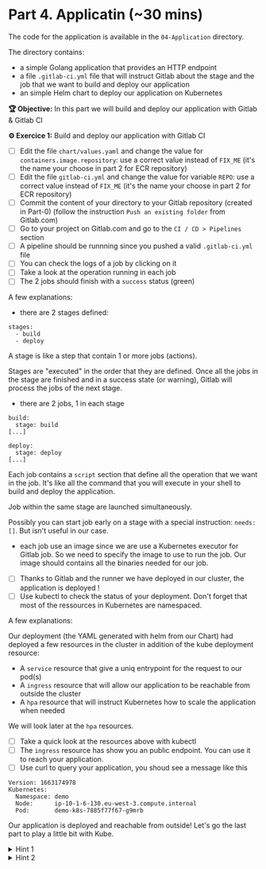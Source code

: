 # Part 4. Applicatin (~30 mins)

The code for the application is available in the `04-Application` directory.

The directory contains:

- a simple Golang application that provides an HTTP endpoint
- a file `.gitlab-ci.yml` file that will instruct Gitlab about the stage and the job that we want to build and deploy our application
- an simple Helm chart to deploy our application on Kubernetes

**🏆 Objective:**  In this part we will build and deploy our application with Gitlab & Gitlab CI

**⚙️ Exercice 1:** Build and deploy our application with Gitlab CI

- [ ] Edit the file `chart/values.yaml` and change the value for `containers.image.repository`: use a correct value instead of `FIX_ME` (it's the name your choose in part 2 for ECR repository)
- [ ] Edit the file `gitlab-ci.yml` and change the value for variable `REPO`: use a correct value instead of `FIX_ME` (it's the name your choose in part 2 for ECR repository)
- [ ] Commit the content of your directory to your Gitlab repository (created in Part-0) (follow the instruction `Push an existing folder` from Gitlab.com)
- [ ] Go to your project on Gitlab.com and go to the `CI / CD > Pipelines` section
- [ ] A pipeline should be runnning since you pushed a valid `.gitlab-ci.yml` file
- [ ] You can check the logs of a job by clicking on it
- [ ] Take a look at the operation running in each job
- [ ] The 2 jobs should finish with a `success` status (green)

A few explanations:

- there are 2 stages defined:

```
stages:
  - build
  - deploy
```

A stage is like a step that contain 1 or more jobs (actions).

Stages are "executed" in the order that they are defined. Once all the jobs in the stage are finished and in a success state (or warning), Gitlab will process the jobs of the next stage.

- there are 2 jobs, 1 in each stage

```
build:
  stage: build
[...]

deploy:
  stage: deploy
[...]
```

Each job contains a `script` section that define all the operation that we want in the job. It's like all the command that you will execute in your shell to build and deploy the application.

Job within the same stage are launched simultaneously.

Possibly you can start job early on a stage with a special instruction: `needs: []`. But isn't useful in our case.

- each job use an image since we are use a Kubernetes executor for Gitlab job. So we need to specify the image to use to run the job. Our image should contains all the binaries needed for our job.

- [ ] Thanks to Gitlab and the runner we have deployed in our cluster, the application is deployed !
- [ ] Use kubectl to check the status of your deployment. Don't forget that most of the ressources in Kubernetes are namespaced.

A few explanations:

Our deployment (the YAML generated with helm from our Chart) had deployed a few resources in the cluster in addition of the kube deployment resource:
 
- A `service` resource that give a uniq entrypoint for the request to our pod(s)
- A `ingress` resource that will allow our application to be reachable from outside the cluster
- A `hpa` resource that will instruct Kubernetes how to scale the application when needed

We will look later at the `hpa` resources.

- [ ] Take a quick look at the resources above with kubectl
- [ ] The `ingress` resource has show you an public endpoint. You can use it to reach your application.
- [ ] Use curl to query your application, you shoud see a message like this

```
Version: 1663174978
Kubernetes:
  Namespace: demo
  Node:      ip-10-1-6-130.eu-west-3.compute.internal
  Pod:       demo-k8s-7885f77f67-g9mrb
```

Our application is deployed and reachable from outside! Let's go the last part to play a little bit with Kube.

<details>
<summary>Hint 1</summary>
Get the status of your deployment:

```
kubectl get pod -n demo
```
</details>

<details>
<summary>Hint 2</summary>
Get `service`, `ingress` and `hpa` resource status:

```
kubectl get service -n demo
kubectl describe service demo-k8s -n demo
kubectl get ingress -n demo
kubectl get hpa -n demo
```
</details>